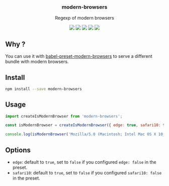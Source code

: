 <h3 align="center">
  modern-browsers
</h3>

<p align="center">
  Regexp of modern browsers
</p>

<p align="center">
  <a href="https://npmjs.org/package/modern-browsers"><img src="https://img.shields.io/npm/v/modern-browsers.svg?style=flat-square"></a>
  <a href="https://circleci.com/gh/christophehurpeau/modern-browsers"><img src="https://img.shields.io/circleci/project/christophehurpeau/modern-browsers/master.svg?style=flat-square"></a>
  <a href="https://david-dm.org/christophehurpeau/modern-browsers"><img src="https://david-dm.org/christophehurpeau/modern-browsers.svg?style=flat-square"></a>
  <a href="https://dependencyci.com/github/christophehurpeau/modern-browsers"><img src="https://dependencyci.com/github/christophehurpeau/modern-browsers/badge?style=flat-square"></a>
  <a href="https://codecov.io/gh/christophehurpeau/modern-browsers"><img src="https://img.shields.io/codecov/c/github/christophehurpeau/modern-browsers/master.svg?style=flat-square"></a>
</p>

## Why ?

You can use it with [babel-preset-modern-browsers](https://www.npmjs.com/package/babel-preset-modern-browsers) to serve a different bundle with modern browsers.

## Install

```bash
npm install --save modern-browsers
```

## Usage

```js
import createIsModernBrowser from 'modern-browsers';

const isModernBrowser = createIsModernBrowser({ edge: true, safari10: true });

console.log(isModernBrowser('Mozilla/5.0 (Macintosh; Intel Mac OS X 10_12_2) AppleWebKit/537.36 (KHTML, like Gecko) Chrome/56.0.2924.76 Safari/537.36'));
```

## Options

- `edge`: default to `true`, set to `false` if you configured `edge: false` in the preset.
- `safari10`: default to `true`, set to `false` if you configured `safari10: false` in the preset.
